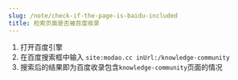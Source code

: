 ```yaml
---
slug: /note/check-if-the-page-is-baidu-included
title: 检索页面是否被百度收录
---
```

1. 打开百度引擎
2. 在百度搜索框中输入 `site:modao.cc inUrl:/knowledge-community`
3. 搜索后的结果即为百度收录包含`knowledge-community`页面的情况

